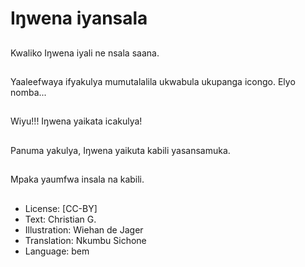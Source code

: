 # Iŋwena iyansala

##
Kwaliko Iŋwena iyali ne nsala saana.

##
Yaaleefwaya ifyakulya mumutalalila ukwabula ukupanga icongo. Elyo nomba...

##
Wiyu!!! Iŋwena yaikata icakulya!

##
Panuma yakulya, Iŋwena yaikuta kabili yasansamuka.

##
Mpaka yaumfwa insala na kabili.

##
* License: [CC-BY]
* Text: Christian G.
* Illustration: Wiehan de Jager
* Translation: Nkumbu Sichone
* Language: bem
